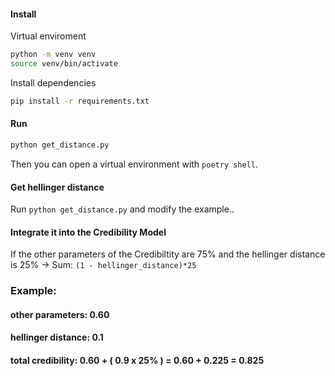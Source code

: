 #### Install

Virtual enviroment

  ```bash
  python -m venv venv
  source venv/bin/activate
  ```

Install dependencies

  ```bash
  pip install -r requirements.txt
  ```

#### Run

  ```bash
  python get_distance.py
  ```

Then you can open a virtual environment with `poetry shell`.

#### Get hellinger distance

Run `python get_distance.py` and modify the example..

#### Integrate it into the Credibility Model

If the other parameters of the Credibiltity are 75%
and the hellinger distance is 25% -> Sum: `(1 - hellinger_distance)*25`

### Example:

#### other parameters: 0.60
#### hellinger distance: 0.1
#### total credibility: 0.60 + ( 0.9 x 25% ) = 0.60 + 0.225 = 0.825
